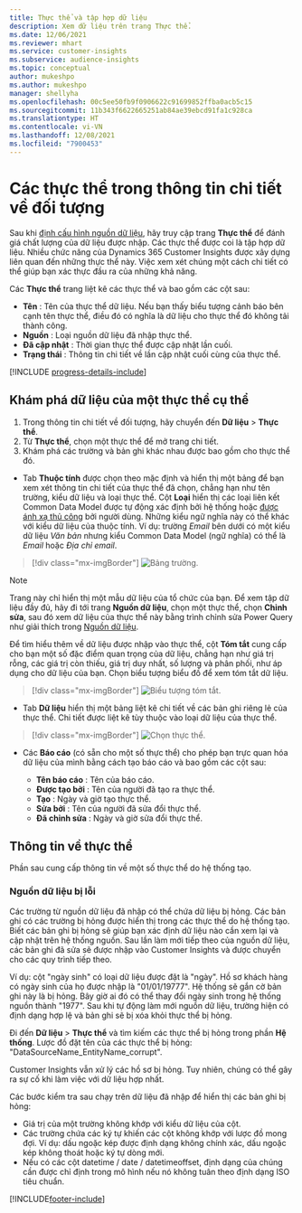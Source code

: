 ```yaml
---
title: Thực thể và tập hợp dữ liệu
description: Xem dữ liệu trên trang Thực thể.
ms.date: 12/06/2021
ms.reviewer: mhart
ms.service: customer-insights
ms.subservice: audience-insights
ms.topic: conceptual
author: mukeshpo
ms.author: mukeshpo
manager: shellyha
ms.openlocfilehash: 00c5ee50fb9f0906622c91699852ffba0acb5c15
ms.sourcegitcommit: 11b343f6622665251ab84ae39ebcd91fa1c928ca
ms.translationtype: HT
ms.contentlocale: vi-VN
ms.lasthandoff: 12/08/2021
ms.locfileid: "7900453"
---
```

# <a name="entities-in-audience-insights"></a>Các thực thể trong thông tin chi tiết về đối tượng

Sau khi [định cấu hình nguồn dữ liệu](data-sources.md), hãy truy cập trang **Thực thể** để đánh giá chất lượng của dữ liệu được nhập. Các thực thể được coi là tập hợp dữ liệu. Nhiều chức năng của Dynamics 365 Customer Insights được xây dựng liên quan đến những thực thể này. Việc xem xét chúng một cách chi tiết có thể giúp bạn xác thực đầu ra của những khả năng.

Các **Thực thể** trang liệt kê các thực thể và bao gồm các cột sau:

- **Tên** : Tên của thực thể dữ liệu. Nếu bạn thấy biểu tượng cảnh báo bên cạnh tên thực thể, điều đó có nghĩa là dữ liệu cho thực thể đó không tải thành công.
- **Nguồn** : Loại nguồn dữ liệu đã nhập thực thể.
- **Đã cập nhật** : Thời gian thực thể được cập nhật lần cuối.
- **Trạng thái** : Thông tin chi tiết về lần cập nhật cuối cùng của thực thể.

[!INCLUDE [progress-details-include](../includes/progress-details-pane.md)]

## <a name="explore-a-specific-entitys-data"></a>Khám phá dữ liệu của một thực thể cụ thể

1. Trong thông tin chi tiết về đối tượng, hãy chuyển đến **Dữ liệu** > **Thực thể**.
1. Từ **Thực thể**, chọn một thực thể để mở trang chi tiết.  
1. Khám phá các trường và bản ghi khác nhau được bao gồm cho thực thể đó.

- Tab **Thuộc tính** được chọn theo mặc định và hiển thị một bảng để bạn xem xét thông tin chi tiết của thực thể đã chọn, chẳng hạn như tên trường, kiểu dữ liệu và loại thực thể. Cột **Loại** hiển thị các loại liên kết Common Data Model được tự động xác định bởi hệ thống hoặc [được ánh xạ thủ công](map-entities.md) bởi người dùng. Những kiểu ngữ nghĩa này có thể khác với kiểu dữ liệu của thuộc tính. Ví dụ: trường *Email* bên dưới có một kiểu dữ liệu *Văn bản* nhưng kiểu Common Data Model (ngữ nghĩa) có thể là *Email* hoặc *Địa chỉ email*.

> [!div class="mx-imgBorder"]
> ![Bảng trường.](media/data-manager-entities-fields.PNG "Bảng trường")

> [!NOTE]
> Trang này chỉ hiển thị một mẫu dữ liệu của tổ chức của bạn. Để xem tập dữ liệu đầy đủ, hãy đi tới trang **Nguồn dữ liệu**, chọn một thực thể, chọn **Chỉnh sửa**, sau đó xem dữ liệu của thực thể này bằng trình chỉnh sửa Power Query như giải thích trong [Nguồn dữ liệu](data-sources.md).

Để tìm hiểu thêm về dữ liệu được nhập vào thực thể, cột **Tóm tắt** cung cấp cho bạn một số đặc điểm quan trọng của dữ liệu, chẳng hạn như giá trị rỗng, các giá trị còn thiếu, giá trị duy nhất, số lượng và phân phối, như áp dụng cho dữ liệu của bạn. Chọn biểu tượng biểu đồ để xem tóm tắt dữ liệu.

> [!div class="mx-imgBorder"]
> ![Biểu tượng tóm tắt.](media/data-manager-entities-summary.png "Bảng tóm tắt dữ liệu")

- Tab **Dữ liệu** hiển thị một bảng liệt kê chi tiết về các bản ghi riêng lẻ của thực thể. Chi tiết được liệt kê tùy thuộc vào loại dữ liệu của thực thể.

> [!div class="mx-imgBorder"]
> ![Chọn thực thể.](media/data-manager-entities-data.png "Chọn thực thể")

- Các **Báo cáo** (có sẵn cho một số thực thể) cho phép bạn trực quan hóa dữ liệu của mình bằng cách tạo báo cáo và bao gồm các cột sau:

  - **Tên báo cáo** : Tên của báo cáo.
  - **Được tạo bởi** : Tên của người đã tạo ra thực thể.
  - **Tạo** : Ngày và giờ tạo thực thể.
  - **Sửa bởi** : Tên của người đã sửa đổi thực thể.
  - **Đã chỉnh sửa** : Ngày và giờ sửa đổi thực thể. 

## <a name="entity-specific-information"></a>Thông tin về thực thể

Phần sau cung cấp thông tin về một số thực thể do hệ thống tạo.

### <a name="corrupted-data-sources"></a>Nguồn dữ liệu bị lỗi

Các trường từ nguồn dữ liệu đã nhập có thể chứa dữ liệu bị hỏng. Các bản ghi có các trường bị hỏng được hiển thị trong các thực thể do hệ thống tạo. Biết các bản ghi bị hỏng sẽ giúp bạn xác định dữ liệu nào cần xem lại và cập nhật trên hệ thống nguồn. Sau lần làm mới tiếp theo của nguồn dữ liệu, các bản ghi đã sửa sẽ được nhập vào Customer Insights và được chuyển cho các quy trình tiếp theo. 

Ví dụ: cột "ngày sinh" có loại dữ liệu được đặt là "ngày". Hồ sơ khách hàng có ngày sinh của họ được nhập là "01/01/19777". Hệ thống sẽ gắn cờ bản ghi này là bị hỏng. Bây giờ ai đó có thể thay đổi ngày sinh trong hệ thống nguồn thành "1977". Sau khi tự động làm mới nguồn dữ liệu, trường hiện có định dạng hợp lệ và bản ghi sẽ bị xóa khỏi thực thể bị hỏng. 

Đi đến **Dữ liệu** > **Thực thể** và tìm kiếm các thực thể bị hỏng trong phần **Hệ thống**. Lược đồ đặt tên của các thực thể bị hỏng: "DataSourceName_EntityName_corrupt".

Customer Insights vẫn xử lý các hồ sơ bị hỏng. Tuy nhiên, chúng có thể gây ra sự cố khi làm việc với dữ liệu hợp nhất.

Các bước kiểm tra sau chạy trên dữ liệu đã nhập để hiển thị các bản ghi bị hỏng: 

- Giá trị của một trường không khớp với kiểu dữ liệu của cột.
- Các trường chứa các ký tự khiến các cột không khớp với lược đồ mong đợi. Ví dụ: dấu ngoặc kép được định dạng không chính xác, dấu ngoặc kép không thoát hoặc ký tự dòng mới.
- Nếu có các cột datetime / date / datetimeoffset, định dạng của chúng cần được chỉ định trong mô hình nếu nó không tuân theo định dạng ISO tiêu chuẩn.


[!INCLUDE[footer-include](../includes/footer-banner.md)]
